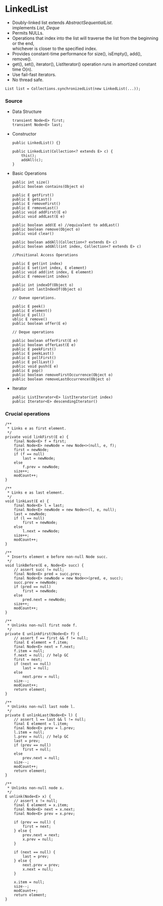 # LinkedList

* Doubly-linked list extends *AbstractSequentialList<E>*.  <br>
    implements *List<E>*, *Deque<E>*
* Permits NULLs.
* Operations that index into the list will traverse the list from the beginning or the end, <br>
    whichever is closer to the specified index.
* Provides constant-time performance for size(), isEmpty(), add(), remove().
* get(), set(), iterator(), ListIterator() operation runs in amortized constant time O(n).
* Use fail-fast iterators.
* No thread safe.
```
List list = Collections.synchronizedList(new LinkedList(...));
```

### Source

* Data Structure

    ```
    transient Node<E> first;
    transient Node<E> last;
    ```

* Constructor

    ```
    public LinkedList() {}
    
    public LinkedList(Collection<? extends E> c) {
        this();
        addAll(c);
    }
    ```

* Basic Operations

    ```
    public int size()
    public boolean contains(Object o)
    
    public E getFirst()
    public E getLast()
    public E removeFirst()
    public E removeLast()
    public void addFirst(E e)
    public void addLast(E e)
    
    public boolean add(E e) //equivalent to addLast()
    public boolean remove(Object o)  
    public void clear()
    
    public boolean addAll(Collection<? extends E> c)
    public boolean addAll(int index, Collection<? extends E> c)
    
    //Positional Access Operations
    
    public E get(int index) 
    public E set(int index, E element)
    public void add(int index, E element)
    public E remove(int index) 
    
    public int indexOf(Object o)
    public int lastIndexOf(Object o)
    
    // Queue operations.
    
    public E peek()
    public E element()
    public E poll()
    ublic E remove() 
    public boolean offer(E e)
    
    // Deque operations
    
    public boolean offerFirst(E e)
    public boolean offerLast(E e) 
    public E peekFirst() 
    public E peekLast()
    public E pollFirst()
    public E pollLast() 
    public void push(E e)
    public E pop()
    public boolean removeFirstOccurrence(Object o)
    public boolean removeLastOccurrence(Object o)
    ```

* Iterator

    ```
    public ListIterator<E> listIterator(int index)
    public Iterator<E> descendingIterator()
    ```
    
    
### Crucial operations

```
/**
 * Links e as first element.
 */
private void linkFirst(E e) {
    final Node<E> f = first;
    final Node<E> newNode = new Node<>(null, e, f);
    first = newNode;
    if (f == null)
        last = newNode;
    else
        f.prev = newNode;
    size++;
    modCount++;
}

/**
 * Links e as last element.
 */
void linkLast(E e) {
    final Node<E> l = last;
    final Node<E> newNode = new Node<>(l, e, null);
    last = newNode;
    if (l == null)
        first = newNode;
    else
        l.next = newNode;
    size++;
    modCount++;
}

/**
 * Inserts element e before non-null Node succ.
 */
void linkBefore(E e, Node<E> succ) {
    // assert succ != null;
    final Node<E> pred = succ.prev;
    final Node<E> newNode = new Node<>(pred, e, succ);
    succ.prev = newNode;
    if (pred == null)
        first = newNode;
    else
        pred.next = newNode;
    size++;
    modCount++;
}

/**
 * Unlinks non-null first node f.
 */
private E unlinkFirst(Node<E> f) {
    // assert f == first && f != null;
    final E element = f.item;
    final Node<E> next = f.next;
    f.item = null;
    f.next = null; // help GC
    first = next;
    if (next == null)
        last = null;
    else
        next.prev = null;
    size--;
    modCount++;
    return element;
}

/**
 * Unlinks non-null last node l.
 */
private E unlinkLast(Node<E> l) {
    // assert l == last && l != null;
    final E element = l.item;
    final Node<E> prev = l.prev;
    l.item = null;
    l.prev = null; // help GC
    last = prev;
    if (prev == null)
        first = null;
    else
        prev.next = null;
    size--;
    modCount++;
    return element;
}

/**
 * Unlinks non-null node x.
 */
E unlink(Node<E> x) {
    // assert x != null;
    final E element = x.item;
    final Node<E> next = x.next;
    final Node<E> prev = x.prev;

    if (prev == null) {
        first = next;
    } else {
        prev.next = next;
        x.prev = null;
    }

    if (next == null) {
        last = prev;
    } else {
        next.prev = prev;
        x.next = null;
    }

    x.item = null;
    size--;
    modCount++;
    return element;
}
```